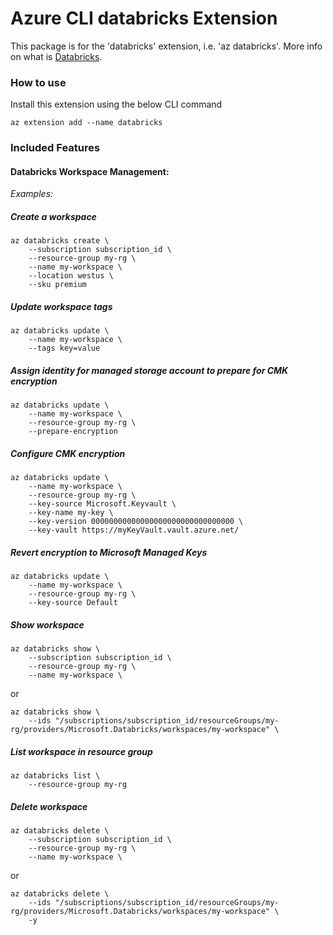 # Azure CLI databricks Extension #
This package is for the 'databricks' extension, i.e. 'az databricks'. More info on what is [Databricks](https://docs.microsoft.com/en-us/azure/azure-databricks/what-is-azure-databricks).

### How to use ###
Install this extension using the below CLI command
```
az extension add --name databricks
```

### Included Features
#### Databricks Workspace Management:
*Examples:*

##### Create a workspace
```
az databricks create \
    --subscription subscription_id \
    --resource-group my-rg \
    --name my-workspace \
    --location westus \
    --sku premium
```

##### Update workspace tags
```
az databricks update \
    --name my-workspace \
    --tags key=value
```

##### Assign identity for managed storage account to prepare for CMK encryption
```
az databricks update \
    --name my-workspace \
    --resource-group my-rg \
    --prepare-encryption
```

##### Configure CMK encryption
```
az databricks update \
    --name my-workspace \
    --resource-group my-rg \
    --key-source Microsoft.Keyvault \
    --key-name my-key \
    --key-version 00000000000000000000000000000000 \
    --key-vault https://myKeyVault.vault.azure.net/
```

##### Revert encryption to Microsoft Managed Keys
```
az databricks update \
    --name my-workspace \
    --resource-group my-rg \
    --key-source Default
```

##### Show workspace
```
az databricks show \
    --subscription subscription_id \
    --resource-group my-rg \
    --name my-workspace \
```
or
```
az databricks show \
    --ids "/subscriptions/subscription_id/resourceGroups/my-rg/providers/Microsoft.Databricks/workspaces/my-workspace" \
```

##### List workspace in resource group
```
az databricks list \
    --resource-group my-rg
```

##### Delete workspace
```
az databricks delete \
    --subscription subscription_id \
    --resource-group my-rg \
    --name my-workspace \
```
or
```
az databricks delete \
    --ids "/subscriptions/subscription_id/resourceGroups/my-rg/providers/Microsoft.Databricks/workspaces/my-workspace" \
    -y
```

